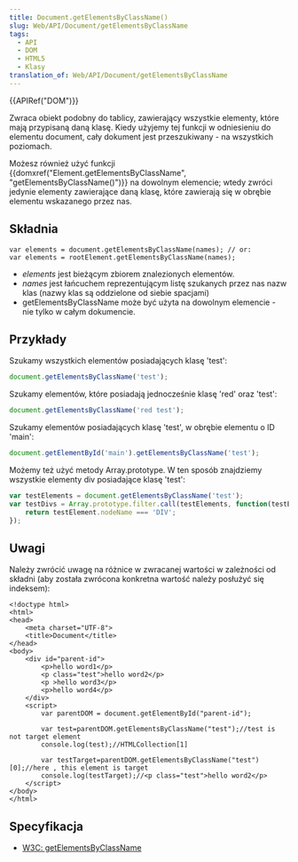 ```yaml
---
title: Document.getElementsByClassName()
slug: Web/API/Document/getElementsByClassName
tags:
  - API
  - DOM
  - HTML5
  - Klasy
translation_of: Web/API/Document/getElementsByClassName
---
```

{{APIRef("DOM")}}

Zwraca obiekt podobny do tablicy, zawierający wszystkie elementy, które mają przypisaną daną klasę. Kiedy użyjemy tej funkcji w odniesieniu do elementu document, cały dokument jest przeszukiwany - na wszystkich poziomach.

Możesz również użyć funkcji {{domxref("Element.getElementsByClassName", "getElementsByClassName()")}} na dowolnym elemencie; wtedy zwróci jedynie elementy zawierające daną klasę, które zawierają się w obrębie elementu wskazanego przez nas.

## Składnia

    var elements = document.getElementsByClassName(names); // or:
    var elements = rootElement.getElementsByClassName(names);

- _elements_ jest bieżącym zbiorem znalezionych elementów.
- *names* jest łańcuchem reprezentującym listę szukanych przez nas nazw klas (nazwy klas są oddzielone od siebie spacjami)
- getElementsByClassName może być użyta na dowolnym elemencie - nie tylko w całym dokumencie.

## Przykłady

Szukamy wszystkich elementów posiadających klasę 'test':

```js
document.getElementsByClassName('test');
```

Szukamy elementów, które posiadają jednocześnie klasę 'red' oraz 'test':

```js
document.getElementsByClassName('red test');
```

Szukamy elementów posiadających klasę 'test', w obrębie elementu o ID 'main':

```js
document.getElementById('main').getElementsByClassName('test');
```

Możemy też użyć metody Array.prototype. W ten sposób znajdziemy wszystkie elementy div posiadające klasę 'test':

```js
var testElements = document.getElementsByClassName('test');
var testDivs = Array.prototype.filter.call(testElements, function(testElement){
    return testElement.nodeName === 'DIV';
});
```

## Uwagi

Należy zwrócić uwagę na różnice w zwracanej wartości w zależności od składni (aby została zwrócona konkretna wartość należy posłużyć się indeksem):

    <!doctype html>
    <html>
    <head>
        <meta charset="UTF-8">
        <title>Document</title>
    </head>
    <body>
        <div id="parent-id">
            <p>hello word1</p>
            <p class="test">hello word2</p>
            <p >hello word3</p>
            <p>hello word4</p>
        </div>
        <script>
            var parentDOM = document.getElementById("parent-id");

            var test=parentDOM.getElementsByClassName("test");//test is not target element
            console.log(test);//HTMLCollection[1]

            var testTarget=parentDOM.getElementsByClassName("test")[0];//here , this element is target
            console.log(testTarget);//<p class="test">hello word2</p>
        </script>
    </body>
    </html>

## Specyfikacja

- [W3C: getElementsByClassName](https://dvcs.w3.org/hg/domcore/raw-file/tip/Overview.html#dom-document-getelementsbyclassname)

